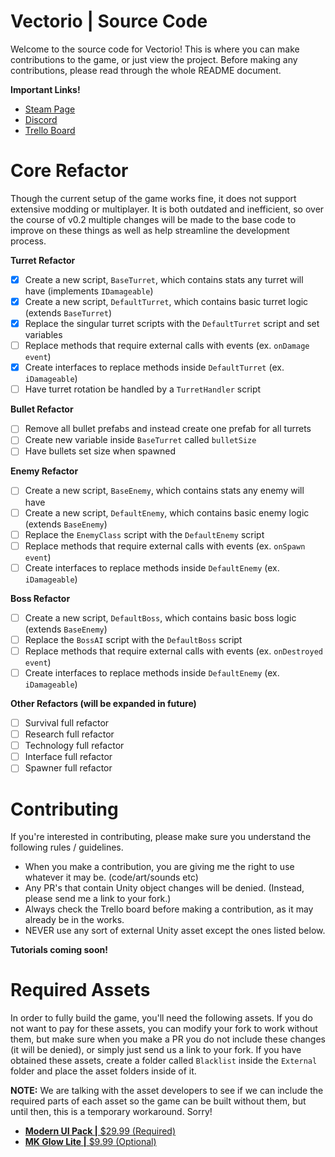 # Vectorio | Source Code
Welcome to the source code for Vectorio! This is where you can make contributions to the game, or just view the project. Before making any contributions, please read through the whole README document.

**Important Links!** 
- [Steam Page](https://store.steampowered.com/app/1462470/Vectorio__Early_Access/)
- [Discord](https://discord.gg/auDgRJqtT9)
- [Trello Board](https://trello.com/b/BfiySKBr/vectorio)

# Core Refactor 
Though the current setup of the game works fine, it does not support extensive modding or multiplayer. It is both outdated and inefficient, so over the course of v0.2 multiple changes will be made to the base code to improve on these things as well as help streamline the development process. 

**Turret Refactor**
- [x] Create a new script, `BaseTurret`, which contains stats any turret will have (implements `IDamageable`)
- [x] Create a new script, `DefaultTurret`, which contains basic turret logic (extends `BaseTurret`)
- [x] Replace the singular turret scripts with the `DefaultTurret` script and set variables
- [ ] Replace methods that require external calls with events (ex. `onDamage event`)
- [x] Create interfaces to replace methods inside `DefaultTurret` (ex. `iDamageable`)
- [ ] Have turret rotation be handled by a `TurretHandler` script

**Bullet Refactor**
- [ ] Remove all bullet prefabs and instead create one prefab for all turrets
- [ ] Create new variable inside `BaseTurret` called `bulletSize` 
- [ ] Have bullets set size when spawned 

**Enemy Refactor**
- [ ] Create a new script, `BaseEnemy`, which contains stats any enemy will have
- [ ] Create a new script, `DefaultEnemy`, which contains basic enemy logic (extends `BaseEnemy`)
- [ ] Replace the `EnemyClass` script with the `DefaultEnemy` script
- [ ] Replace methods that require external calls with events (ex. `onSpawn event`)
- [ ] Create interfaces to replace methods inside `DefaultEnemy` (ex. `iDamageable`)

**Boss Refactor**
- [ ] Create a new script, `DefaultBoss`, which contains basic boss logic (extends `BaseEnemy`)
- [ ] Replace the `BossAI` script with the `DefaultBoss` script
- [ ] Replace methods that require external calls with events (ex. `onDestroyed event`)
- [ ] Create interfaces to replace methods inside `DefaultEnemy` (ex. `iDamageable`)

**Other Refactors (will be expanded in future)**
- [ ] Survival full refactor 
- [ ] Research full refactor
- [ ] Technology full refactor
- [ ] Interface full refactor
- [ ] Spawner full refactor

# Contributing
If you're interested in contributing, please make sure you understand the following rules / guidelines.

- When you make a contribution, you are giving me the right to use whatever it may be. (code/art/sounds etc)
- Any PR's that contain Unity object changes will be denied. (Instead, please send me a link to your fork.)
- Always check the Trello board before making a contribution, as it may already be in the works. 
- NEVER use any sort of external Unity asset except the ones listed below. 

**Tutorials coming soon!**

# Required Assets
In order to fully build the game, you'll need the following assets. If you do not want to pay for these assets, you can modify your fork to work without them, but make sure when you make a PR you do not include these changes (it will be denied), or simply just send us a link to your fork. If you have obtained these assets, create a folder called `Blacklist` inside the `External` folder and place the asset folders inside of it. 

**NOTE:** We are talking with the asset developers to see if we can include the required parts of each asset so the game can be built without them, but until then, this is a temporary workaround. Sorry!

- [**Modern UI Pack |** $29.99 (Required)](https://assetstore.unity.com/packages/tools/gui/modern-ui-pack-150824)
- [**MK Glow Lite |** $9.99 (Optional)](https://assetstore.unity.com/packages/vfx/shaders/fullscreen-camera-effects/mk-glow-lite-155643)
